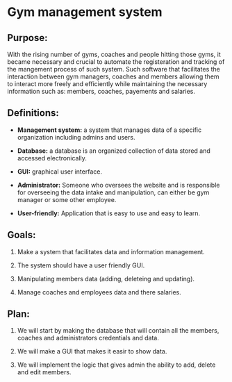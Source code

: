 # Gym management system

## Purpose:

With the rising number of gyms, coaches and people hitting those gyms, it became necessary and crucial to automate the registeration and tracking of the mangement process of such system. Such software that facilitates the interaction between gym managers, coaches and members allowing them to interact more freely and efficiently while maintaining the necessary information such as: members, coaches, payements and salaries.

## Definitions:

- **Management system:** a system that manages data of a specific organization including admins and users.

- **Database:**  a database is an organized collection of data stored and accessed electronically.

- **GUI:** graphical user interface.

- **Administrator:** Someone who oversees the website and is responsible for overseeing the data intake and manipulation, can either be gym manager or some other employee.

- **User-friendly:** Application that is easy to use and easy to learn. 

## Goals:

1. Make a system that facilitates data and information management.

2. The system should have a user friendly GUI.

3. Manipulating members data (adding, deleteing and updating).

4. Manage coaches and employees data and there salaries.

## Plan:

1. We will start by making the database that will contain all the members, coaches and administrators credentials and data.

2. We will make a GUI that makes it easir to show data.

3. We will implement the logic that gives admin the ability to add, delete and edit members.


